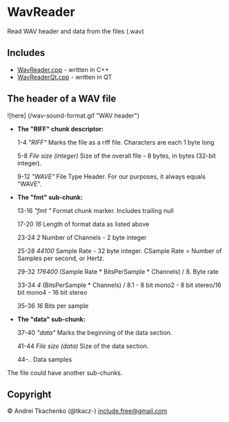 # WavReader
Read WAV header and data from the files (.wav)
## Includes
* [WavReader.cpp](https://github.com/tkacz-/WavReader/blob/master/WavReader/WavReader.cpp "For C++") - written in C++
* [WavReaderQt.cpp](https://github.com/tkacz-/WavReader/blob/master/WavReader_Qt/WavReaderQt.cpp "For Qt") - written in QT

## The header of a WAV file

![here] (/wav-sound-format.gif "WAV header")

 * **The "RIFF" chunk descriptor:**
 
 	1-4 *"RIFF"*	Marks the file as a riff file. Characters are each 1 byte long
 	
	5-8	*File size (integer)*	Size of the overall file - 8 bytes, in bytes (32-bit integer).
	
	9-12	*"WAVE"*	File Type Header. For our purposes, it always equals "WAVE".
	
 * **The "fmt" sub-chunk:**
 
	13-16	*"fmt "*	Format chunk marker. Includes trailing null
	
	17-20	*16*	Length of format data as listed above
	
	23-24	*2*	Number of Channels - 2 byte integer
	
 	25-28	*44100*	Sample Rate - 32 byte integer. CSample Rate = Number of Samples per second, or Hertz.
 	
	29-32	*176400*	(Sample Rate * BitsPerSample * Channels) / 8. Byte rate
	
	33-34	*4*	(BitsPerSample * Channels) / 8.1 - 8 bit mono2 - 8 bit stereo/16 bit mono4 - 16 bit stereo
	
	35-36	*16*	Bits per sample
	
 * **The "data" sub-chunk:**
 
 	37-40	*"data"*	Marks the beginning of the data section.
 	
 	41-44	*File size (data)* 	Size of the data section.
 	
 	44-..    Data samples
 	
The file could have another sub-chunks.

## Copyright 
© Andrei Tkachenko (@tkacz-) include.free@gmail.com
